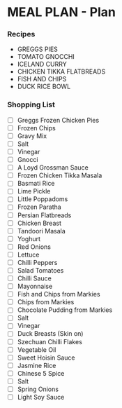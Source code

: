 # MEAL PLAN - Plan
### Recipes
- GREGGS PIES
- TOMATO GNOCCHI
- ICELAND CURRY
- CHICKEN TIKKA FLATBREADS
- FISH AND CHIPS
- DUCK RICE BOWL

### Shopping List
- [ ] Greggs Frozen Chicken Pies
- [ ] Frozen Chips
- [ ] Gravy Mix
- [ ] Salt
- [ ] Vinegar
- [ ] Gnocci
- [ ] A Loyd Grossman Sauce
- [ ] Frozen Chicken Tikka Masala
- [ ] Basmati Rice
- [ ] Lime Pickle
- [ ] Little Poppadoms
- [ ] Frozen Paratha
- [ ] Persian Flatbreads
- [ ] Chicken Breast
- [ ] Tandoori Masala
- [ ] Yoghurt
- [ ] Red Onions
- [ ] Lettuce
- [ ] Chilli Peppers
- [ ] Salad Tomatoes
- [ ] Chilli Sauce
- [ ] Mayonnaise
- [ ] Fish and Chips from Markies
- [ ] Chips from Markies
- [ ] Chocolate Pudding from Markies
- [ ] Salt
- [ ] Vinegar
- [ ] Duck Breasts (Skin on)
- [ ] Szechuan Chilli Flakes
- [ ] Vegetable Oil
- [ ] Sweet Hoisin Sauce
- [ ] Jasmine Rice
- [ ] Chinese 5 Spice
- [ ] Salt
- [ ] Spring Onions
- [ ] Light Soy Sauce
